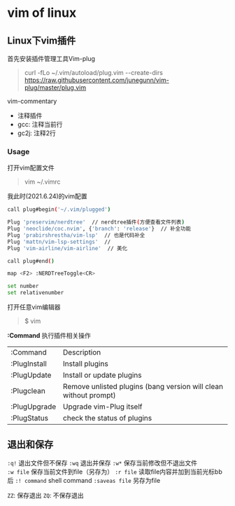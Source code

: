 # vim of linux

## Linux下vim插件  

首先安装插件管理工具Vim-plug
> curl -fLo ~/.vim/autoload/plug.vim --create-dirs https://raw.githubusercontent.com/junegunn/vim-plug/master/plug.vim

vim-commentary

- 注释插件
- gcc: 注释当前行
- gc2j: 注释2行

### Usage

打开vim配置文件
> vim ~/.vimrc

我此时(2021.6.24)的vim配置

```bash
call plug#begin('~/.vim/plugged')

Plug 'preservim/nerdtree'  // nerdtree插件(方便查看文件列表)
Plug 'neoclide/coc.nvim', {'branch': 'release'}  // 补全功能
Plug 'prabirshrestha/vim-lsp'  // 也是代码补全
Plug 'mattn/vim-lsp-settings'  // 
Plug 'vim-airline/vim-airline'  // 美化

call plug#end()

map <F2> :NERDTreeToggle<CR>

set number
set relativenumber
```

打开任意vim编辑器

> $ vim

**:Command** 执行插件相关操作

<table>
    <tr>
        <td>:Command</td>
        <td>Description</td>
    </tr>
    <tr>
        <td>:PlugInstall</td>
        <td>Install plugins</td>
    </tr>
    <tr>
        <td>:PlugUpdate</td>
        <td>Install or update plugins</td>
    </tr>
    <tr>
        <td>:Plugclean</td>
        <td>Remove unlisted plugins (bang version will clean without prompt)</td>
    </tr>
    <tr>
        <td>:PlugUpgrade</td>
        <td>Upgrade vim-Plug itself</td>
    </tr>
    <tr>
        <td>:PlugStatus</td>
        <td>check the status of plugins</td>
    </tr>
</table>  

## 退出和保存

`:q!` 退出文件但不保存
`:wq` 退出并保存
`:w*` 保存当前修改但不退出文件  
`:w file` 保存当前文件到file（另存为）
`:r file` 读取file内容并加到当前光标bb后
`:! command` shell command
`:saveas file` 另存为file

`ZZ`: 保存退出
`ZQ`: 不保存退出